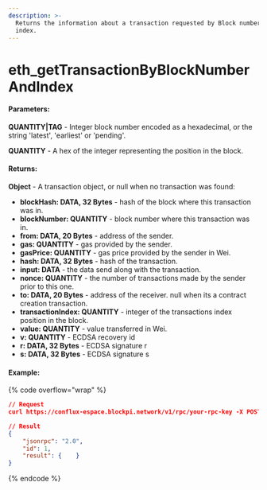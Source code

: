 ```yaml
---
description: >-
  Returns the information about a transaction requested by Block number and
  index.
---
```


# eth\_getTransactionByBlockNumberAndIndex

#### **Parameters:**

**QUANTITY|TAG** - Integer block number encoded as a hexadecimal, or the string 'latest', 'earliest' or 'pending'.

**QUANTITY** - A hex of the integer representing the position in the block.

#### **Returns:**

**Object** - A transaction object, or null when no transaction was found:

* **blockHash: DATA, 32 Bytes** - hash of the block where this transaction was in.
* **blockNumber: QUANTITY** - block number where this transaction was in.
* **from: DATA, 20 Bytes** - address of the sender.
* **gas: QUANTITY** - gas provided by the sender.
* **gasPrice: QUANTITY** - gas price provided by the sender in Wei.
* **hash: DATA, 32 Bytes** - hash of the transaction.
* **input: DATA** - the data send along with the transaction.
* **nonce: QUANTITY** - the number of transactions made by the sender prior to this one.
* **to: DATA, 20 Bytes** - address of the receiver. null when its a contract creation transaction.
* **transactionIndex: QUANTITY** - integer of the transactions index position in the block.
* **value: QUANTITY** - value transferred in Wei.
* **v: QUANTITY** - ECDSA recovery id
* **r: DATA, 32 Bytes** - ECDSA signature r
* **s: DATA, 32 Bytes** - ECDSA signature s

#### Example:

{% code overflow="wrap" %}
```json
// Request
curl https://conflux-espace.blockpi.network/v1/rpc/your-rpc-key -X POST -H "Content-Type: application/json" --data '{"jsonrpc":"2.0","method":"eth_getTransactionByBlockNumberAndIndex","params":["latest", "0x0"],"id":1}'

// Result
{
    "jsonrpc": "2.0",
    "id": 1,
    "result": {    }
}
```
{% endcode %}
